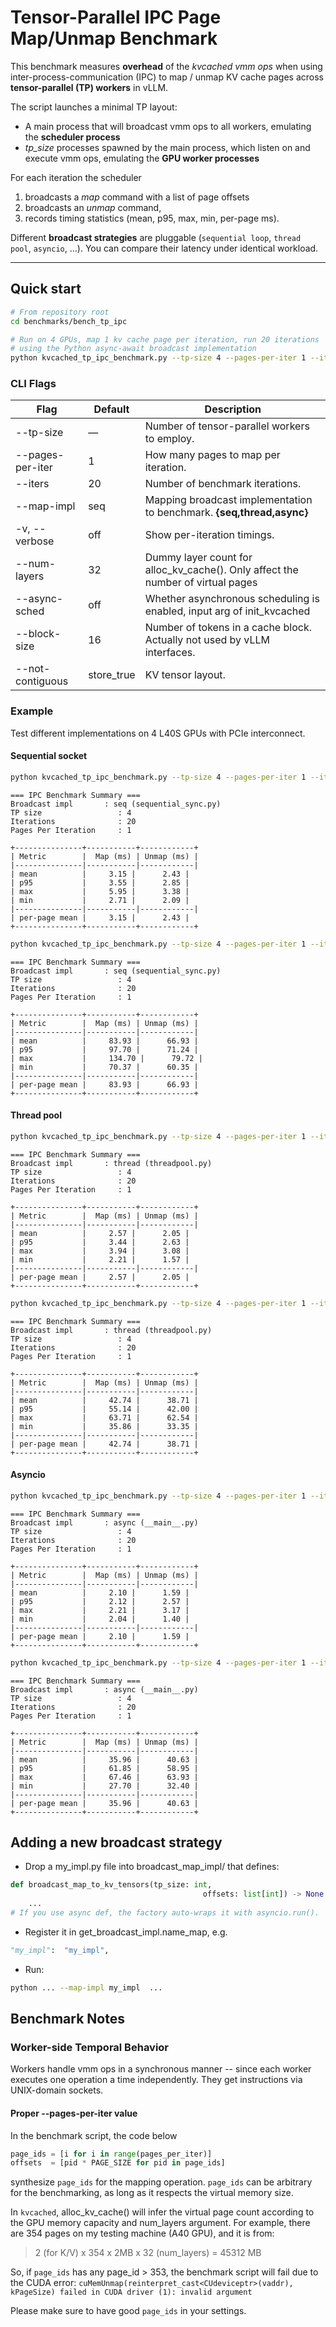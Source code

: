# Tensor-Parallel IPC Page Map/Unmap Benchmark

This benchmark measures **overhead** of the *kvcached vmm ops* when using inter-process-communication (IPC) to map / unmap KV cache pages across **tensor-parallel (TP) workers** in vLLM.

The script launches a minimal TP layout:
* A main process that will broadcast vmm ops to all workers, emulating the **scheduler process**
* *tp_size* processes spawned by the main process, which listen on and execute vmm ops, emulating the **GPU worker processes**

For each iteration the scheduler

1. broadcasts a *map* command with a list of page offsets
2. broadcasts an *unmap* command,
3. records timing statistics (mean, p95, max, min, per-page ms).

Different **broadcast strategies** are pluggable (`sequential loop`, `thread pool`, `asyncio`, ...). You can compare their latency under identical workload.

---

## Quick start

```bash
# From repository root
cd benchmarks/bench_tp_ipc

# Run on 4 GPUs, map 1 kv cache page per iteration, run 20 iterations
# using the Python async-await broadcast implementation
python kvcached_tp_ipc_benchmark.py --tp-size 4 --pages-per-iter 1 --iters 20 --map-impl async
```

### CLI Flags

| Flag                |  Default  | Description                                                        |
|---------------------|-----------|--------------------------------------------------------------------|
| --tp-size           | —         | Number of tensor-parallel workers to employ.                   |
| --pages-per-iter    | 1         | How many pages to map per iteration.                |
| --iters             | 20        | Number of benchmark iterations.                                    |
| --map-impl          | seq       | Mapping broadcast implementation to benchmark. **{seq,thread,async}**            |
| -v, --verbose       | off       | Show per-iteration timings.             |
| --num-layers        | 32        | Dummy layer count for alloc_kv_cache(). Only affect the number of virtual pages    |
| --async-sched       | off       | Whether asynchronous scheduling is enabled, input arg of init_kvcached
| --block-size        | 16        | Number of tokens in a cache block. Actually not used by vLLM interfaces.    |
| --not-contiguous        | store_true        | KV tensor layout.    |

### Example
Test different implementations on 4 L40S GPUs with PCIe interconnect.
#### Sequential socket

```bash
python kvcached_tp_ipc_benchmark.py --tp-size 4 --pages-per-iter 1 --iters 20 --map-impl seq
```

```
=== IPC Benchmark Summary ===
Broadcast impl       : seq (sequential_sync.py)
TP size                 : 4
Iterations              : 20
Pages Per Iteration     : 1

+---------------+-----------+------------+
| Metric        |  Map (ms) | Unmap (ms) |
|---------------|-----------|------------|
| mean          |     3.15 |      2.43 |
| p95           |     3.55 |      2.85 |
| max           |     5.95 |      3.38 |
| min           |     2.71 |      2.09 |
|---------------|-----------|------------|
| per-page mean |     3.15 |      2.43 |
+---------------+-----------+------------+

```

```bash
python kvcached_tp_ipc_benchmark.py --tp-size 4 --pages-per-iter 1 --iters 20 --map-impl seq --not-contiguous
```

```
=== IPC Benchmark Summary ===
Broadcast impl       : seq (sequential_sync.py)
TP size                 : 4
Iterations              : 20
Pages Per Iteration     : 1

+---------------+-----------+------------+
| Metric        |  Map (ms) | Unmap (ms) |
|---------------|-----------|------------|
| mean          |     83.93 |      66.93 |
| p95           |     97.70 |      71.24 |
| max           |     134.70 |      79.72 |
| min           |     70.37 |      60.35 |
|---------------|-----------|------------|
| per-page mean |     83.93 |      66.93 |
+---------------+-----------+------------+

```

#### Thread pool

```bash
python kvcached_tp_ipc_benchmark.py --tp-size 4 --pages-per-iter 1 --iters 20 --map-impl thread
```

```
=== IPC Benchmark Summary ===
Broadcast impl       : thread (threadpool.py)
TP size                 : 4
Iterations              : 20
Pages Per Iteration     : 1

+---------------+-----------+------------+
| Metric        |  Map (ms) | Unmap (ms) |
|---------------|-----------|------------|
| mean          |     2.57 |      2.05 |
| p95           |     3.44 |      2.63 |
| max           |     3.94 |      3.08 |
| min           |     2.21 |      1.57 |
|---------------|-----------|------------|
| per-page mean |     2.57 |      2.05 |
+---------------+-----------+------------+

```

```bash
python kvcached_tp_ipc_benchmark.py --tp-size 4 --pages-per-iter 1 --iters 20 --map-impl thread --not-contiguous
```

```
=== IPC Benchmark Summary ===
Broadcast impl       : thread (threadpool.py)
TP size                 : 4
Iterations              : 20
Pages Per Iteration     : 1

+---------------+-----------+------------+
| Metric        |  Map (ms) | Unmap (ms) |
|---------------|-----------|------------|
| mean          |     42.74 |      38.71 |
| p95           |     55.14 |      42.00 |
| max           |     63.71 |      62.54 |
| min           |     35.86 |      33.35 |
|---------------|-----------|------------|
| per-page mean |     42.74 |      38.71 |
+---------------+-----------+------------+

```

#### Asyncio

```bash
python kvcached_tp_ipc_benchmark.py --tp-size 4 --pages-per-iter 1 --iters 20 --map-impl async
```

```
=== IPC Benchmark Summary ===
Broadcast impl       : async (__main__.py)
TP size                 : 4
Iterations              : 20
Pages Per Iteration     : 1

+---------------+-----------+------------+
| Metric        |  Map (ms) | Unmap (ms) |
|---------------|-----------|------------|
| mean          |     2.10 |      1.59 |
| p95           |     2.12 |      2.57 |
| max           |     2.21 |      3.17 |
| min           |     2.04 |      1.40 |
|---------------|-----------|------------|
| per-page mean |     2.10 |      1.59 |
+---------------+-----------+------------+

```

```bash
python kvcached_tp_ipc_benchmark.py --tp-size 4 --pages-per-iter 1 --iters 20 --map-impl async --not-contiguous
```

```
=== IPC Benchmark Summary ===
Broadcast impl       : async (__main__.py)
TP size                 : 4
Iterations              : 20
Pages Per Iteration     : 1

+---------------+-----------+------------+
| Metric        |  Map (ms) | Unmap (ms) |
|---------------|-----------|------------|
| mean          |     35.96 |      40.63 |
| p95           |     61.85 |      58.95 |
| max           |     67.46 |      63.93 |
| min           |     27.70 |      32.40 |
|---------------|-----------|------------|
| per-page mean |     35.96 |      40.63 |
+---------------+-----------+------------+

```

## Adding a new broadcast strategy
* Drop a my_impl.py file into broadcast_map_impl/ that defines:

```python
def broadcast_map_to_kv_tensors(tp_size: int,
                                           offsets: list[int]) -> None:
    ...
# If you use async def, the factory auto-wraps it with asyncio.run().
```

* Register it in get_broadcast_impl.name_map, e.g.

```python
"my_impl":  "my_impl",
```

* Run:

```bash
python ... --map-impl my_impl  ...
```

## Benchmark Notes

### Worker-side Temporal Behavior
Workers handle vmm ops in a synchronous manner -- since each worker executes one operation a time independently. They get instructions via UNIX-domain sockets.

#### Proper --pages-per-iter value
In the benchmark script, the code below

```python
page_ids = [i for i in range(pages_per_iter)] 
offsets  = [pid * PAGE_SIZE for pid in page_ids]
```

synthesize `page_ids` for the mapping operation.
`page_ids` can be arbitrary for the benchmarking, as long as it respects the virtual memory size.

In `kvcached`, alloc_kv_cache() will infer the virtual page count according to the GPU memory capacity and num_layers argument. For example, there are 354 pages on my testing machine (A40 GPU), and it is from:
> 2 (for K/V) x 354 x 2MB x 32 (num_layers) = 45312 MB

So, if `page_ids` has any page_id > 353, the benchmark script will fail due to the CUDA error:
`cuMemUnmap(reinterpret_cast<CUdeviceptr>(vaddr), kPageSize) failed in CUDA driver (1): invalid argument`

Please make sure to have good `page_ids` in your settings.
